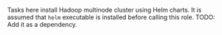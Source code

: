 Tasks here install Hadoop multinode cluster using Helm charts. It is assumed that `helm` executable is installed before calling this role. TODO: Add it as a dependency.
